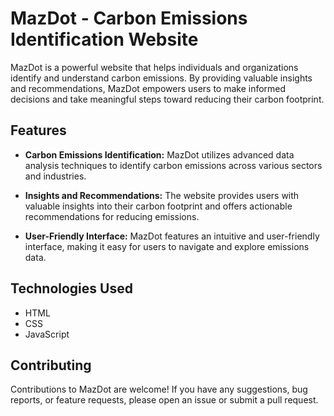 # MazDot - Carbon Emissions Identification Website

MazDot is a powerful website that helps individuals and organizations identify and understand carbon emissions. By providing valuable insights and recommendations, MazDot empowers users to make informed decisions and take meaningful steps toward reducing their carbon footprint.

## Features

- **Carbon Emissions Identification:** MazDot utilizes advanced data analysis techniques to identify carbon emissions across various sectors and industries.

- **Insights and Recommendations:** The website provides users with valuable insights into their carbon footprint and offers actionable recommendations for reducing emissions.

- **User-Friendly Interface:** MazDot features an intuitive and user-friendly interface, making it easy for users to navigate and explore emissions data.

## Technologies Used

- HTML
- CSS
- JavaScript

## Contributing

Contributions to MazDot are welcome! If you have any suggestions, bug reports, or feature requests, please open an issue or submit a pull request.
